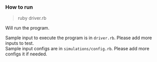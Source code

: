 ### How to run
> ruby driver.rb

Will run the program.

Sample input to execute the program is in `driver.rb`. Please add more inputs to test.<br/>
Sample input configs are in `simulations/config.rb`. Please add more configs it if needed.
